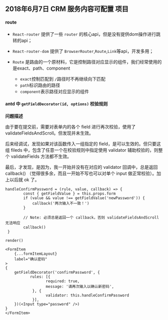 ## 2018年6月7日 CRM 服务内容可配置 项目

#### route

* `React-router` 提供了一些 `router` 的核心api，但是没有提供dom操作进行跳转的api；
* `React-router-dom` 提供了 `BrowserRouter`,`Route`,`Link`等api，开发多用；
* `Route` 是路由的一个原材料，它是控制路径对应显示的组件，我们经常使用的是exact、path、component

    * `exact`控制匹配到 `/`路径时不再继续向下匹配
    * `path`标识路由的路径
    * `component`表示路径对应显示的组件
    
  
#### antd 中 `getFieldDecorator(id, options)` 校验规则

**问题描述**

由于要在提交前，需要对表单内的各个 field 进行再次校验，使用了 validateFieldsAndScroll。但发现并未生效。

后来经调试，发现如果对该函数传入一组指定的 field，是可以生效的。但只要这组 fileds 中，包含了任意一个在校验规则中指定使用 validator 辅助校验的，则整个 validateFields 方法都不生效。

最后，才发现，是因为，我一开始并没有在对应的 validator 回调中，总是返回 callback() （觉得很多余，而且一开始不写也可以对单个 input 做正常校验）。加上以后就 ok 了。




```
handleConfirmPassword = (rule, value, callback) => {
        const { getFieldValue } = this.props.form
        if (value && value !== getFieldValue('newPassword')) {
            callback('两次输入不一致！')
        }

        // Note: 必须总是返回一个 callback，否则 validateFieldsAndScroll 无法响应
        callback()
 }
```

`render()`

```
<FormItem
    {...formItemLayout}
    label="确认密码"
>
{
    getFieldDecorator('confirmPassword', {
           rules: [{
                  required: true,
                  message: '请再次输入以确认新密码',
            }, {
                  validator: this.handleConfirmPassword
            }],
    })(<Input type="password" />)
}
</FormItem>

```
